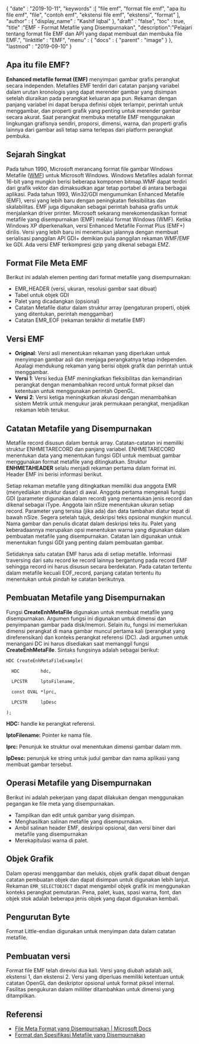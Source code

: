 {
  "date" : "2019-10-11",
  "keywords" :[ "file emf", "format file emf", "apa itu file emf", "file", "contoh emf", "ekstensi file emf", "ekstensi", "format" ],
  "author" : {
    "display_name" : "Kashif Iqbal"
},
  "draft" : "false",
  "toc" : true,
  "title" :"EMF - Format Metafile yang Disempurnakan",
  "description":"Pelajari tentang format file EMF dan API yang dapat membuat dan membuka file EMF.",
  "linktitle" : "EMF",
  "menu" : {
    "docs" : {
      "parent" : "image"
}
},
  "lastmod" : "2019-09-10"
}

## Apa itu file EMF?

**Enhanced metafile format (EMF)** menyimpan gambar grafis perangkat secara independen. Metafiles EMF terdiri dari catatan panjang variabel dalam urutan kronologis yang dapat merender gambar yang disimpan setelah diuraikan pada perangkat keluaran apa pun. Rekaman dengan panjang variabel ini dapat berupa definisi objek terlampir, perintah untuk menggambar, dan properti grafik yang penting untuk merender gambar secara akurat. Saat perangkat membuka metafile EMF menggunakan lingkungan grafisnya sendiri, proporsi, dimensi, warna, dan properti grafis lainnya dari gambar asli tetap sama terlepas dari platform perangkat pembuka.

## Sejarah Singkat ##

Pada tahun 1990, Microsoft merancang format file gambar Windows Metafile ([WMF](/id/image/wmf/)) untuk Microsoft Windows. Windows Metafiles adalah format 16-bit yang mungkin berisi beberapa komponen bitmap.WMF dapat terdiri dari grafik vektor dan dimaksudkan agar tetap portabel di antara berbagai aplikasi. Pada tahun 1993, Win32/GDI mengumumkan Enhanced Metafile (EMF), versi yang lebih baru dengan peningkatan fleksibilitas dan skalabilitas. EMF juga digunakan sebagai perintah bahasa grafis untuk menjalankan driver printer. Microsoft sekarang merekomendasikan format metafile yang disempurnakan (EMF) melalui format Windows (WMF). Ketika Windows XP diperkenalkan, versi Enhanced Metafile Format Plus (EMF+) dirilis. Versi yang lebih baru ini menemukan jalannya dengan membuat serialisasi panggilan API GDI+ demikian pula panggilan rekaman WMF/EMF ke GDI. Ada versi EMF terkompresi gzip yang dikenal sebagai EMZ.

## Format File Meta EMF ##

Berikut ini adalah elemen penting dari format metafile yang disempurnakan:

* EMR_HEADER (versi, ukuran, resolusi gambar saat dibuat)
* Tabel untuk objek GDI
* Palet yang dicadangkan (opsional)
* Catatan Metafile diatur dalam struktur array (pengaturan properti, objek yang ditentukan, perintah menggambar)
* Catatan EMR_EOF (rekaman terakhir di metafile EMF)

## Versi EMF ##
* **Original**: Versi asli menentukan rekaman yang diperlukan untuk menyimpan gambar asli dan menjaga perangkatnya tetap independen. Apalagi mendukung rekaman yang berisi objek grafik dan perintah untuk menggambar.
* **Versi 1**: Versi kedua EMF meningkatkan fleksibilitas dan kemandirian perangkat dengan menambahkan record untuk format piksel dan ketentuan untuk menggunakan perintah OpenGL.
* **Versi 2**: Versi ketiga meningkatkan akurasi dengan menambahkan sistem Metrik untuk mengukur jarak permukaan perangkat, menjadikan rekaman lebih terukur.

## Catatan Metafile yang Disempurnakan ##

Metafile record disusun dalam bentuk array. Catatan-catatan ini memiliki struktur ENHMETARECORD dan panjang variabel. ENHMETARECORD menentukan data yang menentukan fungsi GDI untuk membuat gambar menggunakan format metafile yang ditingkatkan. Struktur **ENHMETAHEADER** selalu menjadi rekaman pertama dalam format ini. Header EMF ini berisi informasi berikut.

Setiap rekaman metafile yang ditingkatkan memiliki dua anggota EMR (menyediakan struktur dasar) di awal. Anggota pertama mengenali fungsi GDI (parameter digunakan dalam record) yang menentukan jenis record dan dikenal sebagai iType. Anggota lain nSize menentukan ukuran setiap record. Parameter yang tersisa (jika ada) dan data tambahan diatur tepat di bawah nSize. Segera setelah tajuk, deskripsi teks opsional mungkin muncul. Nama gambar dan penulis dicatat dalam deskripsi teks itu. Palet yang keberadaannya merupakan opsi menentukan warna yang digunakan dalam pembuatan metafile yang disempurnakan. Catatan lain digunakan untuk menentukan fungsi GDI yang penting dalam pembuatan gambar.

Setidaknya satu catatan EMF harus ada di setiap metafile. Informasi traversing dari satu record ke record lainnya bergantung pada record EMF sehingga record ini harus disusun secara berdekatan. Pada catatan tertentu dalam metafile kecuali EOF_record, panjang catatan tertentu itu menentukan untuk pindah ke catatan berikutnya.

## Pembuatan Metafile yang Disempurnakan ##

Fungsi **CreateEnhMetaFile** digunakan untuk membuat metafile yang disempurnakan. Argumen fungsi ini digunakan untuk dimensi dan penyimpanan gambar pada disk/memori. Selain itu, fungsi ini memerlukan dimensi perangkat di mana gambar muncul pertama kali (perangkat yang direferensikan) dan konteks perangkat referensi (DC). Jadi argumen untuk menangani DC ini harus disediakan saat memanggil fungsi **CreateEnhMetaFile**. Sintaks fungsinya adalah sebagai berikut:
```
HDC CreateEnhMetaFileExample(

  HDC        hdc,

  LPCSTR     lptoFilename,

  const OVAL *lprc,

  LPCSTR     lpDesc

);
```
**HDC:** handle ke perangkat referensi.

**lptoFilename:** Pointer ke nama file.

**lprc:** Penunjuk ke struktur oval menentukan dimensi gambar dalam mm.

**lpDesc:** penunjuk ke string untuk judul gambar dan nama aplikasi yang membuat gambar tersebut.

## Operasi Metafile yang Disempurnakan ##

Berikut ini adalah pekerjaan yang dapat dilakukan dengan menggunakan pegangan ke file meta yang disempurnakan.

* Tampilkan dan edit untuk gambar yang disimpan.
* Menghasilkan salinan metafile yang disempurnakan.
* Ambil salinan header EMF, deskripsi opsional, dan versi biner dari metafile yang disempurnakan
* Merekapitulasi warna di palet.

## Objek Grafik ##

Dalam operasi menggambar dan melukis, objek grafik dapat dibuat dengan catatan pembuatan objek dan dapat disimpan untuk digunakan lebih lanjut. Rekaman `EMR_SELECTOBJECT` dapat mengambil objek grafik ini menggunakan konteks perangkat pemutaran. Pena, palet, kuas, spasi warna, font, dan objek stok adalah beberapa jenis objek yang dapat digunakan kembali.

## Pengurutan Byte ##

Format Little-endian digunakan untuk menyimpan data dalam catatan metafile.

## Pembuatan versi ##

Format file EMF telah direvisi dua kali. Versi yang diubah adalah asli, ekstensi 1, dan ekstensi 2. Versi yang diperluas memiliki ketentuan untuk catatan OpenGL dan deskriptor opsional untuk format piksel internal. Fasilitas pengukuran dalam mililiter ditambahkan untuk dimensi yang ditampilkan.

## Referensi ##

* [File Meta Format yang Disempurnakan | Microsoft Docs](https://learn.microsoft.com/en-us/windows/desktop/gdi/enhanced-format-metafiles)
* [Format dan Spesifikasi Metafile yang Disempurnakan](https://msdn.microsoft.com/en-us/library/cc230514.aspx)

